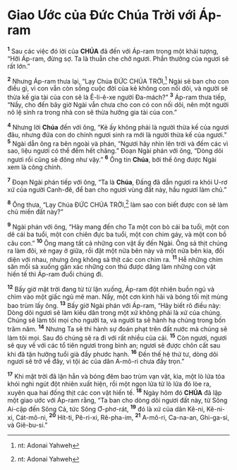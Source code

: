 # Giao Ước của Đức Chúa Trời với Áp-ram
<sup><b>1</b></sup> Sau các việc đó lời của **CHÚA** đã đến với Áp-ram trong một khải tượng, “Hỡi Áp-ram, đừng sợ. Ta là thuẫn che chở ngươi. Phần thưởng của ngươi sẽ rất lớn.”

<sup><b>2</b></sup> Nhưng Áp-ram thưa lại, “Lạy Chúa ĐỨC CHÚA TRỜI,[^1-4b915de6-cfe0-4bb1-987b-27502072dbdc] Ngài sẽ ban cho con điều gì, vì con vẫn còn sống cuộc đời của kẻ không con nối dõi, và người sẽ thừa kế gia tài của con sẽ là Ê-li-ê-xe người Đa-mách?” <sup><b>3</b></sup> Áp-ram thưa tiếp, “Nầy, cho đến bây giờ Ngài vẫn chưa cho con có con nối dõi, nên một người nô lệ sinh ra trong nhà con sẽ thừa hưởng gia tài của con.”

<sup><b>4</b></sup> Nhưng lời **Chúa** đến với ông, “Kẻ ấy không phải là người thừa kế của ngươi đâu, nhưng đứa con do chính ngươi sinh ra mới là người thừa kế của ngươi.” <sup><b>5</b></sup> Ngài dẫn ông ra bên ngoài và phán, “Ngươi hãy nhìn lên trời và đếm các vì sao, liệu ngươi có thể đếm hết chăng.” Đoạn Ngài phán với ông, “Dòng dõi ngươi rồi cũng sẽ đông như vậy.” <sup><b>6</b></sup> Ông tin **Chúa**, bởi thế ông được Ngài xem là công chính.

<sup><b>7</b></sup> Đoạn Ngài phán tiếp với ông, “Ta là **Chúa**, Đấng đã dẫn ngươi ra khỏi U-rơ xứ của người Canh-đê, để ban cho ngươi vùng đất này, hầu ngươi làm chủ.”

<sup><b>8</b></sup> Ông thưa, “Lạy Chúa ĐỨC CHÚA TRỜI,[^2-4b915de6-cfe0-4bb1-987b-27502072dbdc] làm sao con biết được con sẽ làm chủ miền đất này?”

<sup><b>9</b></sup> Ngài phán với ông, “Hãy mang đến cho Ta một con bò cái ba tuổi, một con dê cái ba tuổi, một con chiên đực ba tuổi, một con chim gáy, và một con bồ câu con.” <sup><b>10</b></sup> Ông mang tất cả những con vật ấy đến Ngài. Ông sả thịt chúng ra làm đôi, xẻ ngay ở giữa, rồi đặt một nửa bên này và một nửa bên kia, đối diện với nhau, nhưng ông không sả thịt các con chim ra. <sup><b>11</b></sup> Hễ những chim săn mồi sà xuống gần xác những con thú được dâng làm những con vật hiến tế thì Áp-ram đuổi chúng đi.

<sup><b>12</b></sup> Bấy giờ mặt trời đang từ từ lặn xuống, Áp-ram đột nhiên buồn ngủ và chìm vào một giấc ngủ mê man. Nầy, một cơn kinh hãi và bóng tối mịt mùng bao trùm lấy ông. <sup><b>13</b></sup> Bấy giờ Ngài phán với Áp-ram, “Hãy biết rõ điều này: Dòng dõi ngươi sẽ làm kiều dân trong một xứ không phải là xứ của chúng. Chúng sẽ làm tôi mọi cho người ta, và người ta sẽ hành hạ chúng trong bốn trăm năm. <sup><b>14</b></sup> Nhưng Ta sẽ thi hành sự đoán phạt trên đất nước mà chúng sẽ làm tôi mọi. Sau đó chúng sẽ ra đi với rất nhiều của cải. <sup><b>15</b></sup> Còn ngươi, ngươi sẽ quy về với các tổ tiên ngươi trong bình an; ngươi sẽ được chôn cất sau khi đã tận hưởng tuổi già đầy phước hạnh. <sup><b>16</b></sup> Đến thế hệ thứ tư, dòng dõi ngươi sẽ trở về đây, vì tội ác của dân A-mô-ri chưa đầy trọn.”

<sup><b>17</b></sup> Khi mặt trời đã lặn hẳn và bóng đêm bao trùm vạn vật, kìa, một lò lửa tỏa khói nghi ngút đột nhiên xuất hiện, rồi một ngọn lửa từ lò lửa đó lòe ra, xuyên qua hai đống thịt các con vật hiến tế. <sup><b>18</b></sup> Ngày hôm đó **CHÚA** đã lập một giao ước với Áp-ram rằng, “Ta ban cho dòng dõi ngươi đất này, từ Sông Ai-cập đến Sông Cả, tức Sông Ơ-phơ-rát, <sup><b>19</b></sup> đó là xứ của dân Kê-ni, Kê-ni-xi, Cát-mô-ni, <sup><b>20</b></sup> Hít-ti, Pê-ri-xi, Rê-pha-im, <sup><b>21</b></sup> A-mô-ri, Ca-na-an, Ghi-ga-si, và Giê-bu-si.”

[^1-4b915de6-cfe0-4bb1-987b-27502072dbdc]: nt: Adonai Yahweh
[^2-4b915de6-cfe0-4bb1-987b-27502072dbdc]: nt: Adonai Yahweh